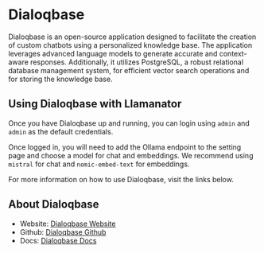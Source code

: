 # Dialoqbase

Dialoqbase is an open-source application designed to facilitate the creation of custom chatbots using a personalized knowledge base. The application leverages advanced language models to generate accurate and context-aware responses. Additionally, it utilizes PostgreSQL, a robust relational database management system, for efficient vector search operations and for storing the knowledge base.

## Using Dialoqbase with Llamanator

Once you have Dialoqbase up and running, you can login using `admin` and `admin` as the default credentials.

Once logged in, you will need to add the Ollama endpoint to the setting page and choose a model for chat and embeddings. We recommend using `mistral` for chat and `nomic-embed-text` for embeddings.

For more information on how to use Dialoqbase, visit the links below.

## About Dialoqbase

- Website: [Dialoqbase Website](https://dialoqbase.n4ze3m.com/)
- Github: [Dialoqbase Github](https://github.com/n4ze3m/dialoqbase)
- Docs: [Dialoqbase Docs](https://dialoqbase.n4ze3m.com/guide/what-is-dialoqbase.html)